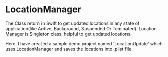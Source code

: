 # LocationManager
The Class return in Swift to get updated locations in any state of application(like Active, Background, Suspended Or Teminated).
Location Manager is Singleton class, helpful to get updated locations. 

Here, I have created a sample demo project named 'LocationUpdate' which uses LocationManager and saves the locations into .plist file. 

